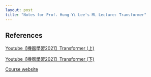 ```yaml
---
layout: post
title: "Notes for Prof. Hung-Yi Lee's ML Lecture: Transformer"
---
```






## References

[Youtube【機器學習2021】Transformer (上)](https://youtu.be/n9TlOhRjYoc)

[Youtube【機器學習2021】Transformer (下)](https://youtu.be/N6aRv06iv2g)

[Course website](http://speech.ee.ntu.edu.tw/~tlkagk/courses_ML17_2.html)
